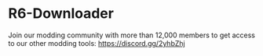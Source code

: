 # R6-Downloader
Join our modding community with more than 12,000 members to get access to our other modding tools: https://discord.gg/2yhbZhj
